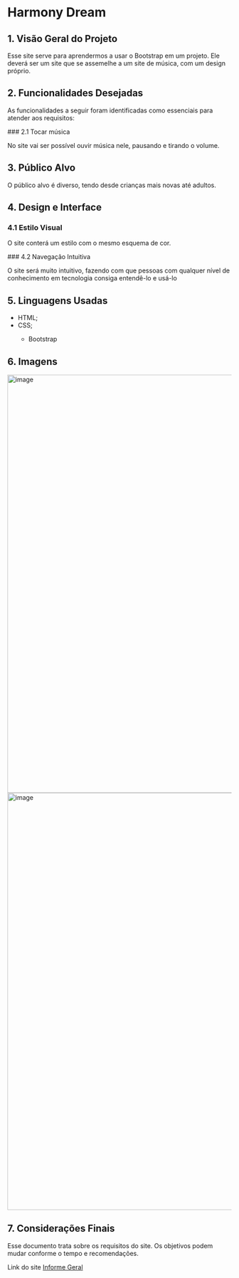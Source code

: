 # Harmony Dream

## 1. Visão Geral do Projeto
<p>Esse site serve para aprendermos a usar o Bootstrap em um projeto. Ele deverá ser um site que se assemelhe a um site de música, com um design próprio.</p>

## 2. Funcionalidades Desejadas
<p>As funcionalidades a seguir foram identificadas como essenciais para atender aos requisitos:</p>
### 2.1 Tocar música
<p>No site vai ser possível ouvir música nele, pausando e tirando o volume.</p>

## 3. Público Alvo
<p>O público alvo é diverso, tendo desde crianças mais novas até adultos.</p>

## 4. Design e Interface
### 4.1 Estilo Visual
<p>O site conterá um estilo com o mesmo esquema de cor.</p>
### 4.2 Navegação Intuitiva
<p>O site será muito intuitivo, fazendo com que pessoas com qualquer nível de conhecimento em tecnologia consiga entendê-lo e usá-lo</p>

## 5. Linguagens Usadas
<ul>
  <li>HTML;</li>
  <li>CSS;</li>
  <ul>
     <li>Bootstrap</li>
  </ul>
</ul>

## 6. Imagens
<img width="940" alt="image" src="https://github.com/bruno08nunes/harmony-dream/assets/139359503/564783df-65d7-424b-a5e8-11a3b28ce2d9">
<img width="938" alt="image" src="">

## 7. Considerações Finais
<p>Esse documento trata sobre os requisitos do site. Os objetivos podem mudar conforme o tempo e recomendações.</p>

<p>Link do site <a href="https://bruno08nunes.github.io/harmony-dream/index.html" target="_blank">Informe Geral</a></p>
